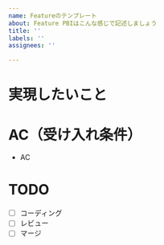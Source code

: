 ```yaml
---
name: Featureのテンプレート
about: Feature PBIはこんな感じで記述しましょう
title: ''
labels: ''
assignees: ''

---
```


# 実現したいこと
<!-- 「〇〇したい。なぜなら〇〇だからだ」という形式で書きましょう -->

# AC（受け入れ条件）
<!-- PBIが`Done`になるための条件を書きましょう -->
- AC

# TODO
<!-- PBIを完了させるためにやるべきことを書きましょう -->
- [ ] コーディング
- [ ] レビュー
- [ ] マージ

